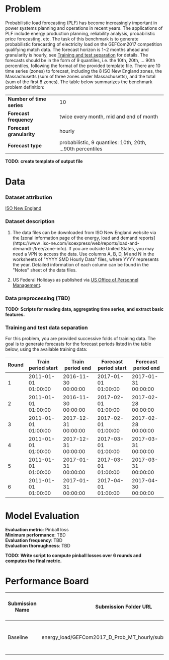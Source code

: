 # Problem

Probabilistic load forecasting (PLF) has become increasingly important in
power systems planning and operations in recent years. The applications of PLF
include energy production planning, reliability analysis, probabilistic price
forecasting, etc.
The task of this benchmark is to generate probabilistic forecasting of
electricity load on the GEFCom2017 competition qualifying match data. The
forecast horizon is 1~2 months ahead and granularity is hourly, see [Training
and test separation](#training-and-test-data-separation) for details. The
forecasts should be in the form of 9 quantiles, i.e. the 10th, 20th, ... 90th
percentiles, following the format of the provided template file.  There are 10
time series (zones) to forecast, including the 8 ISO New England zones, the
Massachusetts (sum of three zones under Massachusetts), and the total (sum of
the first 8 zones).
The table below summarizes the benchmark problem definition:

|||
| ----------------------------------- | ---- |  
| **Number of time series**           | 10 |
| **Forecast frequency**   | twice every month, mid and end of month |
| **Forecast granularity**         | hourly |
| **Forecast type**                   | probabilistic, 9 quantiles: 10th, 20th, ...90th percentiles|
**TODO: create template of output file**
# Data  
### Dataset attribution
[ISO New England](https://www.iso-ne.com/isoexpress/web/reports/load-and-demand/-/tree/zone-info)

### Dataset description

1. The data files can be downloaded from ISO New England website via the
[zonal information page of the energy, load and demand reports](https://www
.iso-ne.com/isoexpress/web/reports/load-and-demand/-/tree/zone-info). If you
are outside United States, you may need a VPN to access the data. Use columns
A, B, D, M and N in the worksheets of "YYYY SMD Hourly Data" files, where YYYY
represents the year. Detailed information of each column can be found in the
"Notes" sheet of the data files.

2. US Federal Holidays as published via [US Office of Personnel Management](https://www.opm.gov/policy-data-oversight/snow-dismissal-procedures/federal-holidays/).

### Data preprocessing (TBD)
**TODO: Scripts for reading data, aggregating time series, and extract basic features.**

### Training and test data separation
For this problem, you are provided successive folds of training data. The goal
is to generate forecasts for the forecast periods listed in the table below,
using the available training data:

| **Round** | **Train period start** | **Train period end** | **Forecast period start** | **Forecast period end** |
| -------- | --------------- | ------------------ | ------------------------- | ----------------------- |
| 1 | 2011-01-01 01:00:00 | 2016-11-30 00:00:00 | 2017-01-01 01:00:00 | 2017-01-31 00:00:00 |
| 2 | 2011-01-01 01:00:00 | 2016-11-30 00:00:00 | 2017-02-01 01:00:00 | 2017-02-28 00:00:00 |
| 3 | 2011-01-01 01:00:00 | 2017-12-31 00:00:00 | 2017-02-01 01:00:00 | 2017-02-28 00:00:00 |
| 4 | 2011-01-01 01:00:00 | 2017-12-31 00:00:00 | 2017-03-01 01:00:00 | 2017-03-31 00:00:00 |
| 5 | 2011-01-01 01:00:00 | 2017-01-31 00:00:00 | 2017-03-01 01:00:00 | 2017-03-31 00:00:00 |
| 6 | 2011-01-01 01:00:00 | 2017-01-31 00:00:00 | 2017-04-01 01:00:00 | 2017-04-30 00:00:00 |

# Model Evaluation

**Evaluation metric**: Pinball loss  
**Minimum performance**: TBD  
**Evaluation frequency**: TBD  
**Evaluation thoroughness**: TBD  

**TODO: Write script to compute pinball losses over 6 rounds and computes the
final metric.**

# Performance Board

| Submission Name | Submission Folder URL | Pinball Loss | Training and Scoring Time | Training and Scoring Cost | Architecture | Framework | Algorithm |
| -------------- | --------------------- | --------- | ---- | --- | -- | -- | -- |
| Baseline | energy_load/GEFCom2017_D_Prob_MT_hourly/submissions/baseline | 84.66 | 446 sec | $0.05 | Linux DSVM (Standard D8s v3, Premium SSD) | quantreg package of R | Linear Quantile Regression  |
